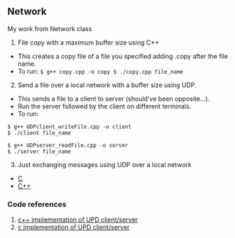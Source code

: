 ## Network
My work from Network class
1. File copy with a maximum buffer size using C++
  - This creates a copy file of a file you specified adding .copy after the file name.
  - To run: ```$ g++ copy.cpp -o copy
  $ ./copy.cpp file_name```
2. Send a file over a local network with a buffer size using UDP.
  - This sends a file to a client to server (should've been opposite...).
  - Run the server followed by the client on different terminals.
  - To run: 
  
  ```
  $ g++ UDPclient_writeFile.cpp -o client
  $ ./client file_name

  $ g++ UDPserver_readFile.cpp -o server
  $ ./server file_name
  ```
3. Just exchanging messages using UDP over a local network
  - [C](https://github.com/SKajiwara/Network/tree/master/local_communication/C)
  - [C++](https://github.com/SKajiwara/Network/tree/master/local_communication/CPP)
### Code references
1. [c++ implementation of UPD client/server]( https://www.daniweb.com/programming/software-development/threads/429287/udp-client-server)
2. [c implementation of UPD client/server](https://www.geeksforgeeks.org/udp-server-client-implementation-c/)
